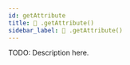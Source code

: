 ```yaml
---
id: getAttribute
title: 🔨 .getAttribute()
sidebar_label: 🔨 .getAttribute() 
---
```


TODO: Description here.